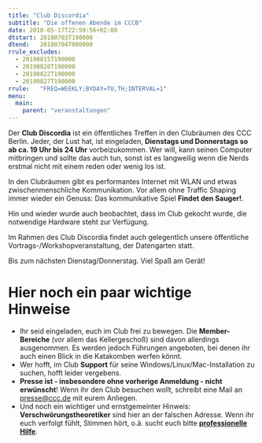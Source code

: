 ```yaml
---
title: "Club Discordia"
subtitle: "Die offenen Abende im CCCB"
date: 2018-05-17T22:59:56+02:00
dtstart: 20180703T190000
dtend:   20180704T000000
rrule_excludes:
  - 20190815T190000 
  - 20190820T190000 
  - 20190822T190000 
  - 20190827T190000 
rrule:   "FREQ=WEEKLY;BYDAY=TU,TH;INTERVAL=1"
menu:
  main:
    parent: "veranstaltungen"
---
```


Der **Club Discordia** ist ein öffentliches Treffen in den Clubräumen des CCC Berlin. Jeder, der Lust hat, ist eingeladen, **Dienstags und Donnerstags so ab ca. 19 Uhr bis 24 Uhr** vorbeizukommen. Wer will, kann seinen Computer mitbringen und sollte das auch tun, sonst ist es langweilig wenn die Nerds erstmal nicht mit einem reden oder wenig los ist.

In den Clubräumen gibt es performantes Internet mit WLAN und etwas zwischenmenschliche Kommunikation. Vor allem ohne Traffic Shaping immer wieder ein Genuss: Das kommunikative Spiel **Findet den Sauger!**.

Hin und wieder wurde auch beobachtet, dass im Club gekocht wurde, die notwendige Hardware steht zur Verfügung.

Im Rahmen des Club Discordia findet auch gelegentlich unsere öffentliche Vortrags-/Workshopveranstaltung, der Datengarten statt.

Bis zum nächsten Dienstag/Donnerstag. Viel Spaß am Gerät! 

# Hier noch ein paar wichtige Hinweise

 * Ihr seid eingeladen, euch im Club frei zu bewegen. Die **Member-Bereiche** (vor allem das Kellergeschoß) sind davon allerdings ausgenommen. Es werden jedoch Führungen angeboten, bei denen ihr auch einen Blick in die Katakomben werfen könnt.
 * Wer hofft, im Club **Support** für seine Windows/Linux/Mac-Installation zu suchen, hofft leider vergebens.
 * **Presse ist - insbesondere ohne vorherige Anmeldung - nicht erwünscht**! Wenn ihr den Club besuchen wollt, schreibt eine Mail an <presse@ccc.de> mit eurem Anliegen.
 * Und noch ein wichtiger und ernstgemeinter Hinweis: **Verschwörungstheoretiker** sind hier an der falschen Adresse. Wenn ihr euch verfolgt fühlt, Stimmen hört, o.ä. sucht euch bitte **[professionelle Hilfe](	https://www.kvberlin.de/60arztsuche/schnellsuchep.html)**.
